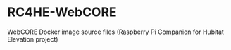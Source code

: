 # RC4HE-WebCORE
WebCORE Docker image source files (Raspberry Pi Companion for Hubitat Elevation project)

